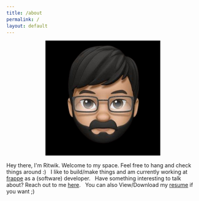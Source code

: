 ```yaml
---
title: /about
permalink: /
layout: default
---
```


<center><img src="/assets/profile.png" width="300"/></center>


Hey there, I'm Ritwik.
  Welcome to my space.
    Feel free to hang and check things around :)
&nbsp;
I like to build/make things and am currently working at [frappe](https://frappe.io/) as a (software) developer.
&nbsp;
Have something interesting to talk about?
                        Reach out to me [here](mailto:ritwikpuri5678@gmail.com).
&nbsp;
You can also View/Download my [resume](/resume) if you want ;)
&nbsp;
